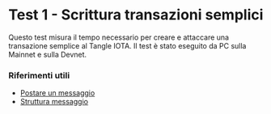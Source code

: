 # Test 1 - Scrittura transazioni semplici
Questo test misura il tempo necessario per creare e attaccare una transazione semplice al Tangle IOTA.
Il test è stato eseguito da PC sulla Mainnet e sulla Devnet.

### Riferimenti utili
- [Postare un messaggio](https://wiki.iota.org/iota.rs/examples/simple_message/)
- [Struttura messaggio](https://wiki.iota.org/iota.rs/explanations/messages_payloads_and_transactions)